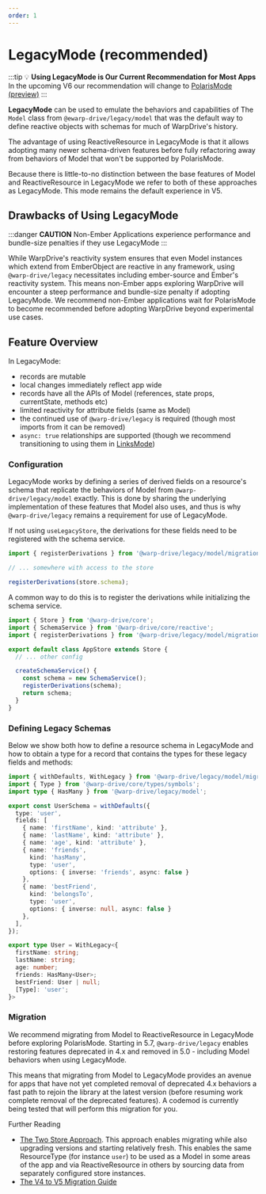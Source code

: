 ```yaml
---
order: 1
---
```


# LegacyMode (recommended)

:::tip 💡 **Using LegacyMode is Our Current Recommendation for Most Apps**
In the upcoming V6 our recommendation will change to [PolarisMode (preview)](./polaris-mode.md)
:::

**LegacyMode** can be used to emulate the behaviors and capabilities of The `Model` class from `@ewarp-drive/legacy/model` that was the default way to define reactive objects with schemas for much of WarpDrive's history.

The advantage of using ReactiveResource in LegacyMode is that it allows adopting many newer schema-driven features before fully refactoring away from behaviors of Model that won't be supported by PolarisMode.

Because there is little-to-no distinction between the base features of Model and ReactiveResource in LegacyMode we refer to both of these approaches as LegacyMode. This mode remains the default experience in V5.

## Drawbacks of Using LegacyMode

:::danger **CAUTION**
Non-Ember Applications experience performance and bundle-size penalties if they use LegacyMode
:::

While WarpDrive's reactivity system ensures that even Model instances which extend from EmberObject are reactive in any framework, using `@warp-drive/legacy` necessitates including ember-source and Ember's reactivity system. This means non-Ember apps exploring WarpDrive will encounter a steep performance and bundle-size penalty if adopting LegacyMode. We recommend non-Ember applications wait
for PolarisMode to become recommended before adopting WarpDrive beyond experimental use cases.

## Feature Overview

In LegacyMode:

- records are mutable
- local changes immediately reflect app wide
- records have all the APIs of Model (references, state props, currentState, methods etc)
- limited reactivity for attribute fields (same as Model)
- the continued use of `@warp-drive/legacy` is required (though most imports from it can be removed)
- `async: true` relationships are supported (though we recommend transitioning to using them in [LinksMode](../../links-mode.md))

### Configuration

LegacyMode works by defining a series of derived fields on a resource's schema that replicate the behaviors of Model from `@warp-drive/legacy/model` exactly. This is done by sharing the underlying implementation of these features that Model also uses, and thus is why `@warp-drive/legacy` remains
a requirement for use of LegacyMode.

If not using `useLegacyStore`, the derivations for these fields need to be registered with the schema service.

```ts
import { registerDerivations } from '@warp-drive/legacy/model/migration-support';

// ... somewhere with access to the store

registerDerivations(store.schema);
```

A common way to do this is to register the derivations while initializing the schema service.

```ts
import { Store } from '@warp-drive/core';
import { SchemaService } from '@warp-drive/core/reactive';
import { registerDerivations } from '@warp-drive/legacy/model/migration-support';

export default class AppStore extends Store {
  // ... other config

  createSchemaService() {
    const schema = new SchemaService();
    registerDerivations(schema);
    return schema;
  }
}

```

### Defining Legacy Schemas

Below we show both how to define a resource schema in LegacyMode and how to obtain a type
for a record that contains the types for these legacy fields and methods:

```ts
import { withDefaults, WithLegacy } from '@warp-drive/legacy/model/migration-support';
import { Type } from '@warp-drive/core/types/symbols';
import type { HasMany } from '@warp-drive/legacy/model';

export const UserSchema = withDefaults({
  type: 'user',
  fields: [
    { name: 'firstName', kind: 'attribute' },
    { name: 'lastName', kind: 'attribute' },
    { name: 'age', kind: 'attribute' },
    { name: 'friends',
      kind: 'hasMany',
      type: 'user',
      options: { inverse: 'friends', async: false }
    },
    { name: 'bestFriend',
      kind: 'belongsTo',
      type: 'user',
      options: { inverse: null, async: false }
    },
  ],
});

export type User = WithLegacy<{
  firstName: string;
  lastName: string;
  age: number;
  friends: HasMany<User>;
  bestFriend: User | null;
  [Type]: 'user';
}>
```

### Migration

We recommend migrating from Model to ReactiveResource in LegacyMode before exploring PolarisMode.
Starting in 5.7, `@warp-drive/legacy` enables restoring features deprecated in 4.x and removed in 5.0 - including Model behaviors when using LegacyMode.

This means that migrating from Model to LegacyMode provides an avenue for apps that have not yet
completed removal of deprecated 4.x behaviors a fast path to rejoin the library at the latest
version (before resuming work complete removal of the deprecated features). A codemod is currently being tested that will perform this migration for you.

Further Reading

- [The Two Store Approach](../../../migrating/two-store-migration.md). This approach enables migrating while also upgrading versions and starting relatively fresh. This enables the same ResourceType (for instance `user`) to be used as a Model in some areas of the app and via ReactiveResource in others by sourcing data from separately configured store instances.
- [The V4 to V5 Migration Guide](../../../migrating/index.md)

